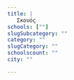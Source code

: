 ```yaml
---
title: |
   Σκουός
schools: [""]
slugSubcategory: ""
category: ""
slugCategory: ""
schoolscount: ""
city: ""

---
```


